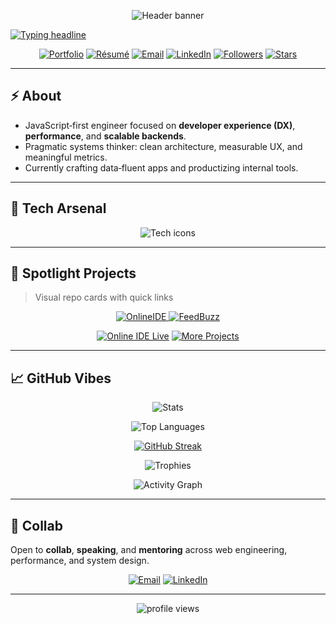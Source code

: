 <!--
README.md (Flashy Edition) for github.com/SanchitB23
A high‑impact, visually rich profile README. Safe widgets only (no custom Actions required).
-->

<!-- HERO BANNER -->
<p align="center">
  <img src="https://capsule-render.vercel.app/api?type=venom&height=260&text=Sanchit%20Bhatnagar&fontAlignY=40&fontColor=ffffff&color=0:8A2387,50:E94057,100:F27121&stroke=ffffff&fontSize=56&animation=fadeIn&desc=React%20•%20Node.js%20•%20GraphQL%20•%20TypeScript&descAlignY=62&descSize=18" alt="Header banner"/>
</p>

<!-- Typing headline -->
[![Typing headline](https://readme-typing-svg.demolab.com?size=20&pause=1200&center=true&vCenter=true&width=800&lines=Software+Engineer+%E2%80%A2+Full‑Stack+JavaScript;React+%C2%B7+Node.js+%C2%B7+GraphQL;Performance+Optimization+%7C+Scalable+Backends+%7C+DX+Enthusiast)](https://git.io/typing-svg)

<!-- CTA + SOCIALS -->
<p align="center">
  <a href="https://www.sanchitb23.in" target="_blank"><img alt="Portfolio" src="https://img.shields.io/badge/Portfolio-0D1117?style=for-the-badge&logo=vercel&logoColor=white"></a>
  <a href="https://www.sanchitb23.in/resume" target="_blank"><img alt="Résumé" src="https://img.shields.io/badge/R%C3%A9sum%C3%A9-0D1117?style=for-the-badge&logo=readme&logoColor=white"></a>
  <a href="mailto:contact@sanchitb23.in"><img alt="Email" src="https://img.shields.io/badge/Email-0D1117?style=for-the-badge&logo=gmail&logoColor=white"></a>
  <a href="https://www.linkedin.com/in/sanchitb23" target="_blank"><img alt="LinkedIn" src="https://img.shields.io/badge/LinkedIn-0D1117?style=for-the-badge&logo=linkedin&logoColor=white"></a>
  <a href="https://github.com/SanchitB23?tab=followers" target="_blank"><img alt="Followers" src="https://img.shields.io/github/followers/SanchitB23?label=Follow&style=for-the-badge"></a>
  <a href="https://github.com/SanchitB23?tab=repositories" target="_blank"><img alt="Stars" src="https://img.shields.io/github/stars/SanchitB23?affiliations=OWNER%2CCOLLABORATOR&style=for-the-badge"></a>
</p>

---

## ⚡ About

- JavaScript‑first engineer focused on **developer experience (DX)**, **performance**, and **scalable backends**.
- Pragmatic systems thinker: clean architecture, measurable UX, and meaningful metrics.
- Currently crafting data‑fluent apps and productizing internal tools.

---

## 🧠 Tech Arsenal

<p align="center">
  <img src="https://skillicons.dev/icons?i=js,ts,react,nextjs,nodejs,express,graphql,postgres,redis,mongodb,elasticsearch,docker,kubernetes,git,github,vercel,postman&perline=9" alt="Tech icons"/>
</p>

---

## 🚀 Spotlight Projects
>
> Visual repo cards with quick links

<p align="center">
  <a href="https://github.com/SanchitB23/OnlineIDE" target="_blank">
    <img src="https://github-readme-stats.vercel.app/api/pin/?username=SanchitB23&repo=OnlineIDE&theme=radical&border_color=1f1f1f" alt="OnlineIDE"/>
  </a>
  <a href="https://github.com/SanchitB23/FeedBuzz" target="_blank">
    <img src="https://github-readme-stats.vercel.app/api/pin/?username=SanchitB23&repo=FeedBuzz&theme=radical&border_color=1f1f1f" alt="FeedBuzz"/>
  </a>
</p>

<p align="center">
  <a href="https://sanchitb23.github.io/js-md-IDE-client/" target="_blank"><img src="https://img.shields.io/badge/Live%20Demo-Online%20IDE-ff4757?style=for-the-badge" alt="Online IDE Live"/></a>
  <a href="https://www.sanchitb23.in/#work" target="_blank"><img src="https://img.shields.io/badge/More%20Projects-Portfolio-5352ed?style=for-the-badge" alt="More Projects"/></a>
</p>

---

## 📈 GitHub Vibes

<p align="center">
  <img src="https://github-readme-stats.vercel.app/api?username=SanchitB23&show_icons=true&rank_icon=github&include_all_commits=true&count_private=true&theme=tokyonight&hide_border=true" alt="Stats" />
</p>
<p align="center">
  <img src="https://github-readme-stats.vercel.app/api/top-langs/?username=SanchitB23&layout=compact&langs_count=10&theme=tokyonight&hide_border=true" alt="Top Languages" />
</p>
<p align="center">
<a href="https://git.io/streak-stats"><img src="https://streak-stats.demolab.com?user=SanchitB23&theme=tokyonight&hide_border=true&border_radius=0&short_numbers=true" alt="GitHub Streak" /></a></p>

<p align="center">
  <img align="center" src="https://github-profile-trophy-ou5r1wvbk-ryo-ma-s-team.vercel.app/?username=SanchitB23&no-frame=true&no-bg=true&row=1&column=6&theme=algolia" alt="Trophies"/>
</p>
<p align="center">
  <img src="https://github-readme-activity-graph.vercel.app/graph?username=SanchitB23&radius=8&area=true&bg_color=0d1117&color=70A5FD&line=38BDAE&point=FFFFFF&hide_border=true" alt="Activity Graph" />
</p>


---

## 🤝 Collab

Open to **collab**, **speaking**, and **mentoring** across web engineering, performance, and system design.

<p align="center">
  <a href="mailto:contact@sanchitb23.in"><img alt="Email" src="https://img.shields.io/badge/Email-Me-1abc9c?style=for-the-badge&logo=gmail&logoColor=white"></a>
  <a href="https://www.linkedin.com/in/sanchitb23" target="_blank"><img alt="LinkedIn" src="https://img.shields.io/badge/LinkedIn-Connect-3498db?style=for-the-badge&logo=linkedin&logoColor=white"></a>
</p>

---

<p align="center">
  <img src="https://komarev.com/ghpvc/?username=SanchitB23&style=flat&label=Profile+Views" alt="profile views"/>
</p>

<!--
Optional extras (uncomment after setting up the corresponding Actions in your repo):

<p align="center">
  <img src="https://raw.githubusercontent.com/SanchitB23/SanchitB23/output/github-contribution-grid-snake.svg" alt="snake" />
</p>

-->
